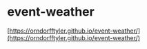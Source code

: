 # event-weather

[https://orndorfftyler.github.io/event-weather/](https://orndorfftyler.github.io/event-weather/)
